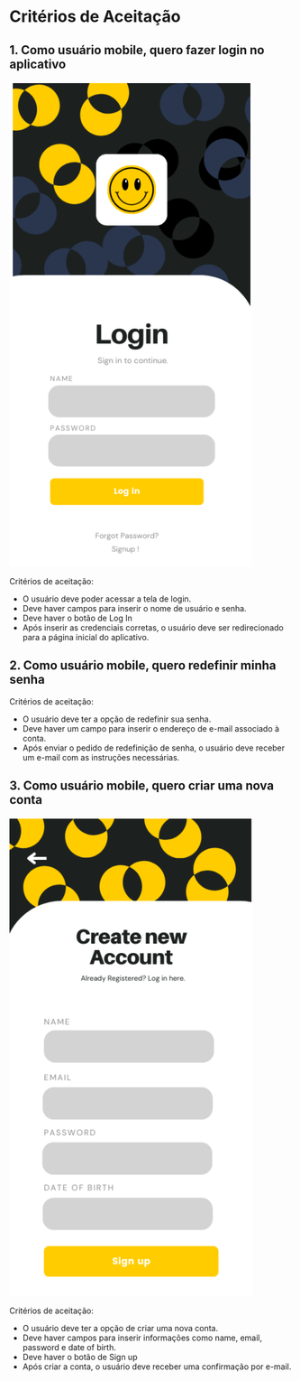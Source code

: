 # Critérios de Aceitação

## 1. Como usuário mobile, quero fazer login no aplicativo

![Login](../img/login.png)

Critérios de aceitação:
- O usuário deve poder acessar a tela de login.
- Deve haver campos para inserir o nome de usuário e senha.
- Deve haver o botão de Log In
- Após inserir as credenciais corretas, o usuário deve ser redirecionado para a página inicial do aplicativo.


## 2. Como usuário mobile, quero redefinir minha senha

Critérios de aceitação:
- O usuário deve ter a opção de redefinir sua senha.
- Deve haver um campo para inserir o endereço de e-mail associado à conta.
- Após enviar o pedido de redefinição de senha, o usuário deve receber um e-mail com as instruções necessárias.

## 3. Como usuário mobile, quero criar uma nova conta

![Create Account](../img/create_account.png)

Critérios de aceitação:
- O usuário deve ter a opção de criar uma nova conta.
- Deve haver campos para inserir informações como name, email, password e date of birth.
- Deve haver o botão de Sign up
- Após criar a conta, o usuário deve receber uma confirmação por e-mail.